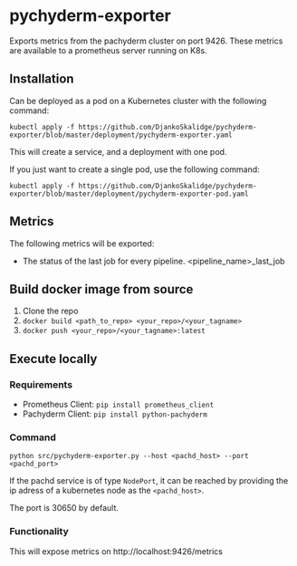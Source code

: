 # pychyderm-exporter

Exports metrics from the pachyderm cluster on port 9426. These metrics are available to a prometheus server running on K8s.

## Installation
Can be deployed as a pod on a Kubernetes cluster with the following command:
```shell script
kubectl apply -f https://github.com/DjankoSkalidge/pychyderm-exporter/blob/master/deployment/pychyderm-exporter.yaml
```
This will create a service, and a deployment with one pod.

If you just want to create a single pod, use the following command:
```shell script
kubectl apply -f https://github.com/DjankoSkalidge/pychyderm-exporter/blob/master/deployment/pychyderm-exporter-pod.yaml
```

## Metrics
The following metrics will be exported:
 - The status of the last job for every pipeline. <pipeline_name>_last_job
 
## Build docker image from source
1. Clone the repo
2. ```docker build <path_to_repo> <your_repo>/<your_tagname>```
3. ```docker push <your_repo>/<your_tagname>:latest```

## Execute locally
### Requirements
 - Prometheus Client: ```pip install prometheus_client```
 - Pachyderm Client: ```pip install python-pachyderm```
 
### Command
```python src/pychyderm-exporter.py --host <pachd_host> --port <pachd_port>```

If the pachd service is of type ```NodePort```, it can be reached by providing the ip adress of a kubernetes node as the ```<pachd_host>```. 

The port is 30650 by default.

### Functionality
This will expose metrics on http://localhost:9426/metrics
